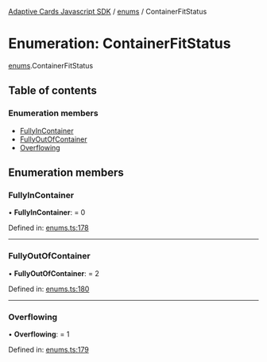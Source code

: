 [Adaptive Cards Javascript SDK](../README.md) / [enums](../modules/enums.md) / ContainerFitStatus

# Enumeration: ContainerFitStatus

[enums](../modules/enums.md).ContainerFitStatus

## Table of contents

### Enumeration members

- [FullyInContainer](enums.containerfitstatus.md#fullyincontainer)
- [FullyOutOfContainer](enums.containerfitstatus.md#fullyoutofcontainer)
- [Overflowing](enums.containerfitstatus.md#overflowing)

## Enumeration members

### FullyInContainer

• **FullyInContainer**: = 0

Defined in: [enums.ts:178](https://github.com/microsoft/AdaptiveCards/blob/0938a1f10/source/nodejs/adaptivecards/src/enums.ts#L178)

___

### FullyOutOfContainer

• **FullyOutOfContainer**: = 2

Defined in: [enums.ts:180](https://github.com/microsoft/AdaptiveCards/blob/0938a1f10/source/nodejs/adaptivecards/src/enums.ts#L180)

___

### Overflowing

• **Overflowing**: = 1

Defined in: [enums.ts:179](https://github.com/microsoft/AdaptiveCards/blob/0938a1f10/source/nodejs/adaptivecards/src/enums.ts#L179)

